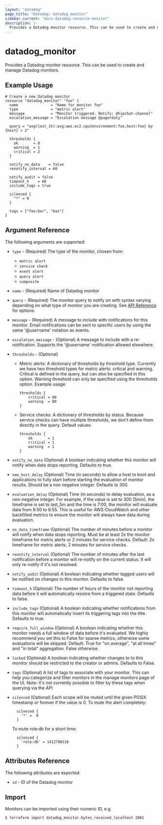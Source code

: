 ```yaml
---
layout: "datadog"
page_title: "Datadog: datadog_monitor"
sidebar_current: "docs-datadog-resource-monitor"
description: |-
  Provides a Datadog monitor resource. This can be used to create and manage monitors.
---
```


# datadog_monitor

Provides a Datadog monitor resource. This can be used to create and manage Datadog monitors.

## Example Usage

```hcl
# Create a new Datadog monitor
resource "datadog_monitor" "foo" {
  name               = "Name for monitor foo"
  type               = "metric alert"
  message            = "Monitor triggered. Notify: @hipchat-channel"
  escalation_message = "Escalation message @pagerduty"

  query = "avg(last_1h):avg:aws.ec2.cpu{environment:foo,host:foo} by {host} > 2"

  thresholds {
    ok       = 0
    warning  = 1
    critical = 2
  }

  notify_no_data    = false
  renotify_interval = 60

  notify_audit = false
  timeout_h    = 60
  include_tags = true

  silenced {
    "*" = 0
  }

  tags = ["foo:bar", "baz"]
}
```

## Argument Reference

The following arguments are supported:

* `type` - (Required) The type of the monitor, chosen from:
    * `metric alert`
    * `service check`
    * `event alert`
    * `query alert`
    * `composite`
* `name` - (Required) Name of Datadog monitor
* `query` - (Required) The monitor query to notify on with syntax varying depending on what type of monitor
    you are creating. See [API Reference](http://docs.datadoghq.com/api) for options.
* `message` - (Required) A message to include with notifications for this monitor.
    Email notifications can be sent to specific users by using the same '@username' notation as events.
* `escalation_message` - (Optional) A message to include with a re-notification. Supports the '@username'
    notification allowed elsewhere.
* `thresholds` - (Optional)
    * Metric alerts:
    A dictionary of thresholds by threshold type. Currently we have two threshold types for metric alerts: critical and warning. Critical is defined in the query, but can also be specified in this option. Warning threshold can only be specified using the thresholds option.
    Example usage:
        ```
        thresholds {
            critical = 90
            warning  = 80
        }
        ```
    * Service checks:
    A dictionary of thresholds by status. Because service checks can have multiple thresholds, we don't define them directly in the query.
    Default values:
        ```
        thresholds {
            ok       = 1
            critical = 1
            warning  = 1
        }
        ```

* `notify_no_data` (Optional) A boolean indicating whether this monitor will notify when data stops reporting. Defaults
    to true.
* `new_host_delay` (Optional) Time (in seconds) to allow a host to boot and
    applications to fully start before starting the evaluation of monitor
    results. Should be a non negative integer. Defaults to 300.
* `evaluation_delay` (Optional) Time (in seconds) to delay evaluation, as a non-negative integer.
    For example, if the value is set to 300 (5min), the timeframe is set to last_5m and the time is 7:00,
    the monitor will evaluate data from 6:50 to 6:55. This is useful for AWS CloudWatch and other backfilled
    metrics to ensure the monitor will always have data during evaluation.
* `no_data_timeframe` (Optional) The number of minutes before a monitor will notify when data stops reporting. Must be at
    least 2x the monitor timeframe for metric alerts or 2 minutes for service checks. Default: 2x timeframe for
    metric alerts, 2 minutes for service checks.
* `renotify_interval` (Optional) The number of minutes after the last notification before a monitor will re-notify
    on the current status. It will only re-notify if it's not resolved.
* `notify_audit` (Optional) A boolean indicating whether tagged users will be notified on changes to this monitor.
    Defaults to false.
* `timeout_h` (Optional) The number of hours of the monitor not reporting data before it will automatically resolve
    from a triggered state. Defaults to false.
* `include_tags` (Optional) A boolean indicating whether notifications from this monitor will automatically insert its
    triggering tags into the title. Defaults to true.
* `require_full_window` (Optional) A boolean indicating whether this monitor needs a full window of data before it's evaluated.
    We highly recommend you set this to False for sparse metrics, otherwise some evaluations will be skipped.
    Default: True for "on average", "at all times" and "in total" aggregation. False otherwise.
* `locked` (Optional) A boolean indicating whether changes to to this monitor should be restricted to the creator or admins. Defaults to False.
* `tags` (Optional) A list of tags to associate with your monitor. This can help you categorize and filter monitors in the manage monitors page of the UI. Note: it's not currently possible to filter by these tags when querying via the API
* `silenced` (Optional) Each scope will be muted until the given POSIX timestamp or forever if the value is 0.
    To mute the alert completely:

        silenced {
          '*' =  0
        }

    To mute role:db for a short time:

        silenced {
          'role:db' = 1412798116
        }

## Attributes Reference

The following attributes are exported:

* `id` - ID of the Datadog monitor

## Import

Monitors can be imported using their numeric ID, e.g.

```
$ terraform import datadog_monitor.bytes_received_localhost 2081
```
